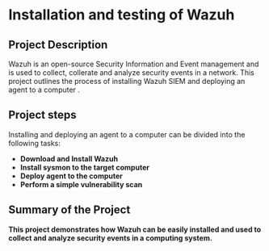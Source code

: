 # Installation and testing of Wazuh

<h2> Project Description</h2>
Wazuh is an open-source Security Information and Event management and is used to collect, collerate and analyze security events in a network. This project outlines the process of installing Wazuh SIEM and deploying an agent to a computer . 
<br />

<h2>Project steps </h2>
Installing and deploying an agent to a computer can be divided into the following tasks:
<p align="left">
                 
   - <b> Download and Install Wazuh<br />
   - <b>Install sysmon to the target computer <br/>
   - <b>Deploy agent to the computer <br/>
   - <b>Perform a simple vulnerability scan <br/>
   


<h2>Summary of the Project </h2>

This project demonstrates how Wazuh can be easily installed and used to collect and analyze security events in a computing system.

  



